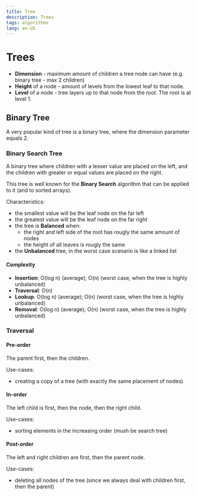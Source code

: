 ```yaml
---
title: Tree
description: Trees
tags: algorithms
lang: en-US
---
```


# Trees

- **Dimension** - maximum amount of children a tree node can have (e.g. binary
  tree - max 2 children)
- **Height** of a node - amount of levels from the lowest leaf to that node.
- **Level** of a node - tree layers up to that node from the root. The root is
  at level 1.

## Binary Tree

A very popular kind of tree is a binary tree, where the dimension parameter
equals 2.

### Binary Search Tree

A binary tree where children with a lesser value are placed on the left, and the
children with greater or equal values are placed on the right.

This tree is well known for the **Binary Search** algorithm that can be applied
to it (and to sorted arrays).

Characteristics:

- the smallest value will be the leaf node on the far left
- the greatest value will be the leaf node on the far right
- the tree is **Balanced** when:
    - the right and left side of the root has rougly the same amount of nodes
    - the height of all leaves is rougly the same
- the **Unbalanced** tree, in the worst case scenario is like a linked list

#### Complexity

- **Insertion**: O(log n) (average); O(n) (worst case, when the tree is highly
unbalanced)
- **Traversal**: O(n)
- **Lookup**: O(log n) (average); O(n) (worst case, when the tree is highly
unbalanced)
- **Removal**: O(log n) (average); O(n) (worst case, when the tree is highly
unbalanced)

### Traversal

#### Pre-order

The parent first, then the children.

Use-cases:

- creating a copy of a tree (with exactly the same placement of nodes)

#### In-order

The left child is first, then the node, then the right child.

Use-cases:

- sorting elements in the increasing order (mush be search tree)

#### Post-order

The left and right children are first, then the parent node.

Use-cases:

- deleting all nodes of the tree (since we always deal with children first, then
  the parent)
